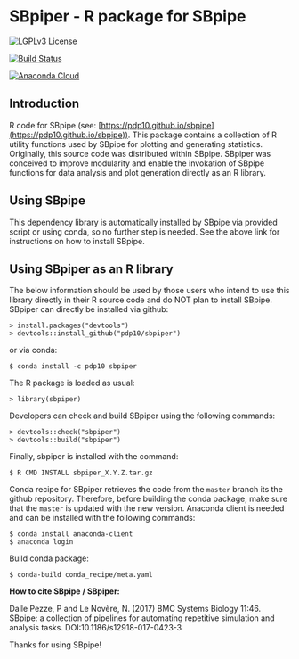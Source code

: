 # SBpiper - R package for SBpipe
[![LGPLv3 License](http://img.shields.io/badge/license-LGPLv3-blue.svg)](https://www.gnu.org/licenses/lgpl.html)

[![Build Status](https://travis-ci.org/pdp10/sbpiper.svg?branch=master)](https://travis-ci.org/pdp10/sbpiper)

[![Anaconda Cloud](https://anaconda.org/pdp10/sbpiper/badges/version.svg)](https://anaconda.org/pdp10/sbpiper)

## Introduction

R code for SBpipe (see: [https://pdp10.github.io/sbpipe](https://pdp10.github.io/sbpipe)). 
This package contains a collection of R utility functions used by SBpipe 
for plotting and generating statistics. Originally, this source code was distributed within SBpipe. 
SBpiper was conceived to improve modularity and enable the invokation of SBpipe functions for data analysis and plot generation directly as an R library.

## Using SBpipe
This dependency library is automatically installed by SBpipe via provided script or using conda, so no further step is needed. See the above link for instructions on how to install SBpipe. 

## Using SBpiper as an R library
The below information should be used by those users who intend to use this library directly in their 
R source code and do NOT plan to install SBpipe.
SBpiper can directly be installed via github:
```
> install.packages("devtools")
> devtools::install_github("pdp10/sbpiper")
```

or via conda:
```
$ conda install -c pdp10 sbpiper
```

The R package is loaded as usual:
```
> library(sbpiper)
```

Developers can check and build SBpiper using the following commands: 
```
> devtools::check("sbpiper")
> devtools::build("sbpiper")
````

Finally, sbpiper is installed with the command: 
```
$ R CMD INSTALL sbpiper_X.Y.Z.tar.gz
```

Conda recipe for SBpiper retrieves the code from the `master` branch its the github repository. Therefore, before building the conda package, make sure that the `master` is updated with the new version. Anaconda client is needed and can be installed with the following commands:
```
$ conda install anaconda-client
$ anaconda login
```
Build conda package:
```
$ conda-build conda_recipe/meta.yaml
```


**How to cite SBpipe / SBpiper:**

Dalle Pezze, P and Le Novère, N. (2017) BMC Systems Biology 11:46. SBpipe: a collection of pipelines for automating repetitive simulation and analysis tasks. DOI:10.1186/s12918-017-0423-3

Thanks for using SBpipe!
